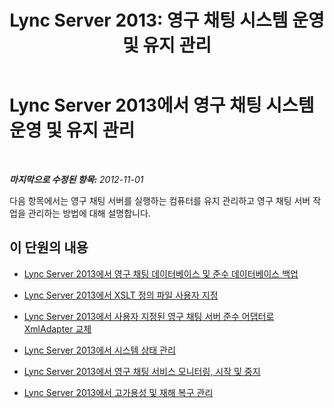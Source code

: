 ﻿---
title: 'Lync Server 2013: 영구 채팅 시스템 운영 및 유지 관리'
TOCTitle: 영구 채팅 시스템 운영 및 유지 관리
ms:assetid: 84572a6a-3a99-44de-828f-09e2af2d151d
ms:mtpsurl: https://technet.microsoft.com/ko-kr/library/Gg398671(v=OCS.15)
ms:contentKeyID: 49304250
ms.date: 08/24/2015
mtps_version: v=OCS.15
ms.translationtype: HT
---

# Lync Server 2013에서 영구 채팅 시스템 운영 및 유지 관리

 

_**마지막으로 수정된 항목:** 2012-11-01_

다음 항목에서는 영구 채팅 서버를 실행하는 컴퓨터를 유지 관리하고 영구 채팅 서버 작업을 관리하는 방법에 대해 설명합니다.

## 이 단원의 내용

  - [Lync Server 2013에서 영구 채팅 데이터베이스 및 준수 데이터베이스 백업](lync-server-2013-backing-up-the-persistent-chat-database-and-compliance-database.md)

  - [Lync Server 2013에서 XSLT 정의 파일 사용자 지정](lync-server-2013-customizing-the-xslt-definition-file.md)

  - [Lync Server 2013에서 사용자 지정된 영구 채팅 서버 준수 어댑터로 XmlAdapter 교체](lync-server-2013-replacing-the-xmladapter-with-a-customized-persistent-chat-server-compliance-adapter.md)

  - [Lync Server 2013에서 시스템 상태 관리](lync-server-2013-managing-system-health.md)

  - [Lync Server 2013에서 영구 채팅 서비스 모니터링, 시작 및 중지](lync-server-2013-monitoring-starting-and-stopping-the-persistent-chat-services.md)

  - [Lync Server 2013에서 고가용성 및 재해 복구 관리](lync-server-2013-managing-high-availability-and-disaster-recovery.md)

